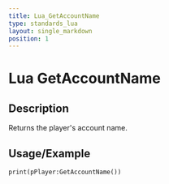 ```yaml
---
title: Lua_GetAccountName
type: standards_lua
layout: single_markdown
position: 1
---
```


# Lua GetAccountName

## Description

Returns the player's account name.

## Usage/Example

```
print(pPlayer:GetAccountName())
```
